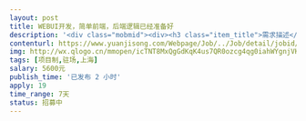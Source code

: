 ```yaml
---                
layout: post       
title: WEBUI开发，简单前端，后端逻辑已经准备好           
description: '<div class="mobmid"><div><h3 class="item_title">需求描述</h3><p>1. 为公司自研LINUX的后台程序开发WEB UI，主要通过查询数据库展示图表，并提供系统运行状况<br/>2. 简单的前端界面<br/>3. 需要晚上和周末驻场</p></div><!--info end--></div>'     
contenturl: https://www.yuanjisong.com/Webpage/Job/../Job/detail/jobid/101494      
img: http://wx.qlogo.cn/mmopen/icTNT8MxQgGdKqK4us7QR0ozcg4qg0iahWYgnjVK60tRnWibibzPumvJ7ZhToGRpC3BmhuI6LwSjSONlVqgx2t04QA/0             
tags: [项目制,驻场,上海]            
salary: 5600元          
publish_time: '已发布 2 小时'         
apply: 19                   
time_range: 7天              
status: 招募中                  
---                 
```


